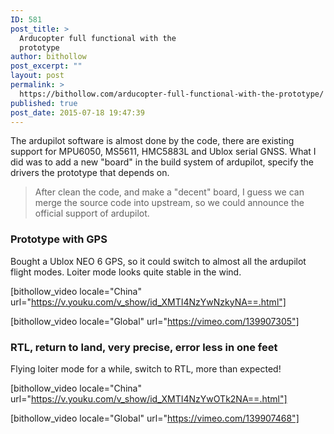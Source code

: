 ```yaml
---
ID: 581
post_title: >
  Arducopter full functional with the
  prototype
author: bithollow
post_excerpt: ""
layout: post
permalink: >
  https://bithollow.com/arducopter-full-functional-with-the-prototype/
published: true
post_date: 2015-07-18 19:47:39
---
```

The ardupilot software is almost done by the code, there are existing support for MPU6050, MS5611, HMC5883L and Ublox serial GNSS. What I did was to add a new "board" in the build system of ardupilot, specify the drivers the prototype that depends on.

<blockquote>After clean the code, and make a "decent" board, I guess we can merge the source code into upstream, so we could announce the official support of ardupilot.</blockquote>

<h3>Prototype with GPS</h3>

Bought a Ublox NEO 6 GPS, so it could switch to almost all the ardupilot flight modes. Loiter mode looks quite stable in the wind.

[bithollow_video locale="China" url="https://v.youku.com/v_show/id_XMTI4NzYwNzkyNA==.html"]

[bithollow_video locale="Global" url="https://vimeo.com/139907305"]

<h3>RTL, return to land, very precise, error less in one feet</h3>

Flying loiter mode for a while, switch to RTL, more than expected!

[bithollow_video locale="China" url="https://v.youku.com/v_show/id_XMTI4NzYwOTk2NA==.html"]

[bithollow_video locale="Global" url="https://vimeo.com/139907468"]